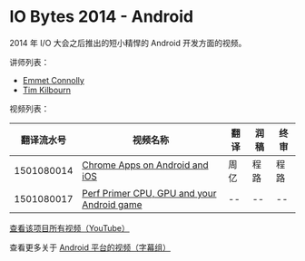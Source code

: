 # IO Bytes 2014 - Android

2014 年 I/O 大会之后推出的短小精悍的 Android 开发方面的视频。

讲师列表：

*   [Emmet Connolly](https://plus.google.com/+EmmetConnolly)
*   [Tim Kilbourn](https://plus.google.com/+TimKilbourn)
 
视频列表：

| 翻译流水号 | 视频名称 | 翻译 | 润稿 | 终审 |
| -- | -- | -- | -- | -- |
| 1501080014 | [Chrome Apps on Android and iOS](1501080014-chrome-apps-on-android-and-ios.md)  | 周亿 | 程路 | 程路 |
| 1501080017 | [Perf Primer CPU, GPU and your Android game](1501080017-perf-primer-cpu-gpu-and-your-android-game.md)  | -- | -- | -- |


[查看该项目所有视频（YouTube）](https://www.youtube.com/playlist?list=PLOU2XLYxmsIIEPtRoKDnsqQdF3JZxFVWF)

查看更多关于 [Android 平台的视频（字幕组）](../index.md)


